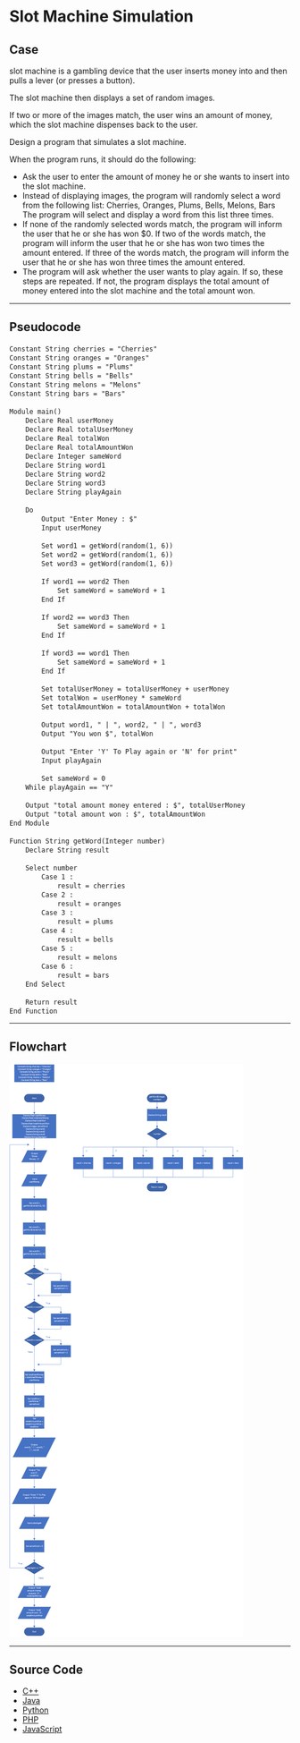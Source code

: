 # Slot Machine Simulation

## Case

slot machine is a gambling device that the user inserts money into and then pulls a lever (or presses a button).

The slot machine then displays a set of random images.

If two or more of the images match, the user wins an amount of money, which the slot machine dispenses back to the user.

Design a program that simulates a slot machine.

When the program runs, it should do the following:

- Ask the user to enter the amount of money he or she wants to insert into the slot machine.
- Instead of displaying images, the program will randomly select a word from the following list: Cherries, Oranges, Plums, Bells, Melons, Bars The program will select and display a word from this list three times.
- If none of the randomly selected words match, the program will inform the user that he or she has won $0. If two of the words match, the program will inform the user that he or she has won two times the amount entered. If three of the words match, the program will inform the user that he or she has won three times the amount entered.
- The program will ask whether the user wants to play again. If so, these steps are repeated. If not, the program displays the total amount of money entered into the slot machine and the total amount won.

<hr>

## Pseudocode

```
Constant String cherries = "Cherries"
Constant String oranges = "Oranges"
Constant String plums = "Plums"
Constant String bells = "Bells"
Constant String melons = "Melons"
Constant String bars = "Bars"

Module main()
    Declare Real userMoney
    Declare Real totalUserMoney
    Declare Real totalWon
    Declare Real totalAmountWon
    Declare Integer sameWord
    Declare String word1
    Declare String word2
    Declare String word3
    Declare String playAgain

    Do
        Output "Enter Money : $"
        Input userMoney

        Set word1 = getWord(random(1, 6))
        Set word2 = getWord(random(1, 6))
        Set word3 = getWord(random(1, 6))

        If word1 == word2 Then
            Set sameWord = sameWord + 1
        End If

        If word2 == word3 Then
            Set sameWord = sameWord + 1
        End If

        If word3 == word1 Then
            Set sameWord = sameWord + 1
        End If

        Set totalUserMoney = totalUserMoney + userMoney
        Set totalWon = userMoney * sameWord
        Set totalAmountWon = totalAmountWon + totalWon

        Output word1, " | ", word2, " | ", word3
        Output "You won $", totalWon

        Output "Enter 'Y' To Play again or 'N' for print"
        Input playAgain

        Set sameWord = 0
    While playAgain == "Y"

    Output "total amount money entered : $", totalUserMoney
    Output "total amount won : $", totalAmountWon
End Module

Function String getWord(Integer number)
    Declare String result

    Select number
        Case 1 :
            result = cherries
        Case 2 :
            result = oranges
        Case 3 :
            result = plums
        Case 4 :
            result = bells
        Case 5 :
            result = melons
        Case 6 :
            result = bars
    End Select

    Return result
End Function
```

<hr>

## Flowchart

<img src="Flowchart.png"  >

<hr>

## Source Code

- [C++](slotMachineSimulation.cpp)
- [Java](slotMachineSimulation.java)
- [Python](slotMachineSimulation.py)
- [PHP](slotMachineSimulation.php)
- [JavaScript](slotMachineSimulation.js)
